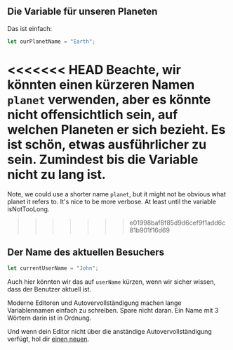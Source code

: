 ## Die Variable für unseren Planeten

Das ist einfach:

```js
let ourPlanetName = "Earth";
```

<<<<<<< HEAD
Beachte, wir könnten einen kürzeren Namen `planet` verwenden, aber es könnte nicht offensichtlich sein, auf welchen Planeten er sich bezieht. Es ist schön, etwas ausführlicher zu sein. Zumindest bis die Variable nicht zu lang ist.
=======
Note, we could use a shorter name `planet`, but it might not be obvious what planet it refers to. It's nice to be more verbose. At least until the variable isNotTooLong.
>>>>>>> e01998baf8f85d9d6cef9f1add6c81b901f16d69

## Der Name des aktuellen Besuchers

```js
let currentUserName = "John";
```

Auch hier könnten wir das auf `userName` kürzen, wenn wir sicher wissen, dass der Benutzer aktuell ist.

Moderne Editoren und Autovervollständigung machen lange Variablennamen einfach zu schreiben. Spare nicht daran. Ein Name mit 3 Wörtern darin ist in Ordnung.

Und wenn dein Editor nicht über die anständige Autovervollständigung verfügt, hol dir [einen neuen](/code-editors).

